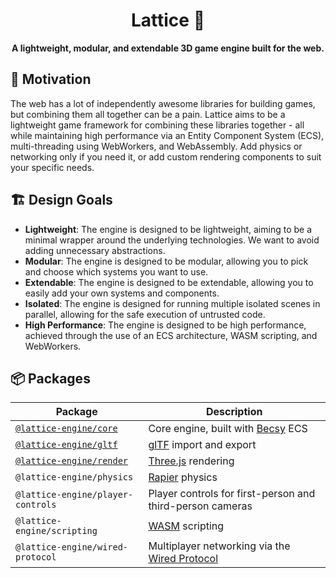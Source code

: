 <div align="center">
  <h1>Lattice 💎</h1>
  <strong>A lightweight, modular, and extendable 3D game engine built for the web.</strong>
</div>

## 🤔 Motivation

The web has a lot of independently awesome libraries for building games, but combining them all together can be a pain. Lattice aims to be a lightweight game framework for combining these libraries together - all while maintaining high performance via an Entity Component System (ECS), multi-threading using WebWorkers, and WebAssembly. Add physics or networking only if you need it, or add custom rendering components to suit your specific needs.

## 🏗️ Design Goals

- **Lightweight**: The engine is designed to be lightweight, aiming to be a minimal wrapper around the underlying technologies. We want to avoid adding unnecessary abstractions.
- **Modular**: The engine is designed to be modular, allowing you to pick and choose which systems you want to use.
- **Extendable**: The engine is designed to be extendable, allowing you to easily add your own systems and components.
- **Isolated**: The engine is designed for running multiple isolated scenes in parallel, allowing for the safe execution of untrusted code.
- **High Performance**: The engine is designed to be high performance, achieved through the use of an ECS architecture, WASM scripting, and WebWorkers.

## 📦 Packages

| Package                                       | Description                                                                                         |
| --------------------------------------------- | --------------------------------------------------------------------------------------------------- |
| [`@lattice-engine/core`](./packages/core)     | Core engine, built with [Becsy](https://lastolivegames.github.io/becsy/guide/introduction.html) ECS |
| [`@lattice-engine/gltf`](./packages/gltf)     | [glTF](https://github.com/KhronosGroup/glTF) import and export                                      |
| [`@lattice-engine/render`](./packages/render) | [Three.js](https://threejs.org/) rendering                                                          |
| `@lattice-engine/physics`                     | [Rapier](https://rapier.rs/) physics                                                                |
| `@lattice-engine/player-controls`             | Player controls for first-person and third-person cameras                                           |
| `@lattice-engine/scripting`                   | [WASM](https://webassembly.org/) scripting                                                          |
| `@lattice-engine/wired-protocol`              | Multiplayer networking via the [Wired Protocol](https://github.com/wired-protocol/spec)             |
